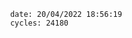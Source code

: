 

                date: 20/04/2022 18:56:19
                cycles: 24180

                         
